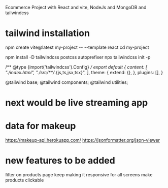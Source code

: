 Ecommerce Project with React and vite, NodeJs and MongoDB and tailwindcss
# tailwind installation
npm create vite@latest my-project -- --template react
cd my-project

npm install -D tailwindcss postcss autoprefixer
npx tailwindcss init -p

<!-- tailwind.config.js -->
/** @type {import('tailwindcss').Config} */
export default {
  content: [
    "./index.html",
    "./src/**/*.{js,ts,jsx,tsx}",
  ],
  theme: {
    extend: {},
  },
  plugins: [],
}

<!-- index.css -->
@tailwind base;
@tailwind components;
@tailwind utilities;


# next would be live streaming app

# data for makeup
https://makeup-api.herokuapp.com/
https://jsonformatter.org/json-viewer

# new features to be added
filter on products page
keep making it responsive for all screens
make products clickable